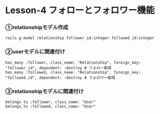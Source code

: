 # Lesson-4 フォローとフォロワー機能

### ①relationshipモデル作成
```
rails g model relationship follower_id:integer followed_id:integer
```
### ②userモデルに関連付け
```
has_many :follower, class_name: "Relationship", foreign_key: "follower_id", dependent: :destroy # フォロー取得
has_many :followed, class_name: "Relationship", foreign_key: "followed_id", dependent: :destroy # フォロワー取得
```
### ③relationshipモデルに関連付け
```
belongs_to :follower, class_name: "User"
belongs_to :followed, class_name: "User"
```


